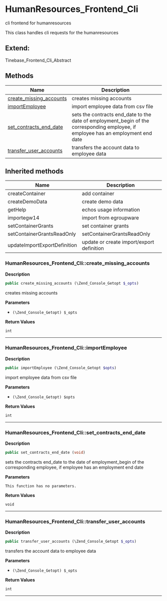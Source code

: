 # HumanResources_Frontend_Cli  

cli frontend for humanresources

This class handles cli requests for the humanresources  



## Extend:

Tinebase_Frontend_Cli_Abstract

## Methods

| Name | Description |
|------|-------------|
|[create_missing_accounts](#humanresources_frontend_clicreate_missing_accounts)|creates missing accounts|
|[importEmployee](#humanresources_frontend_cliimportemployee)|import employee data from csv file|
|[set_contracts_end_date](#humanresources_frontend_cliset_contracts_end_date)|sets the contracts end_date to the date of employment_begin of the corresponding employee, if employee has an employment end date|
|[transfer_user_accounts](#humanresources_frontend_clitransfer_user_accounts)|transfers the account data to employee data|

## Inherited methods

| Name | Description |
|------|-------------|
|createContainer|add container|
|createDemoData|create demo data|
|getHelp|echos usage information|
|importegw14|import from egroupware|
|setContainerGrants|set container grants|
|setContainerGrantsReadOnly|setContainerGrantsReadOnly|
|updateImportExportDefinition|update or create import/export definition|



### HumanResources_Frontend_Cli::create_missing_accounts  

**Description**

```php
public create_missing_accounts (\Zend_Console_Getopt $_opts)
```

creates missing accounts 

 

**Parameters**

* `(\Zend_Console_Getopt) $_opts`

**Return Values**

`int`




<hr />


### HumanResources_Frontend_Cli::importEmployee  

**Description**

```php
public importEmployee (\Zend_Console_Getopt $opts)
```

import employee data from csv file 

 

**Parameters**

* `(\Zend_Console_Getopt) $opts`

**Return Values**

`int`




<hr />


### HumanResources_Frontend_Cli::set_contracts_end_date  

**Description**

```php
public set_contracts_end_date (void)
```

sets the contracts end_date to the date of employment_begin of the corresponding employee, if employee has an employment end date 

 

**Parameters**

`This function has no parameters.`

**Return Values**

`void`


<hr />


### HumanResources_Frontend_Cli::transfer_user_accounts  

**Description**

```php
public transfer_user_accounts (\Zend_Console_Getopt $_opts)
```

transfers the account data to employee data 

 

**Parameters**

* `(\Zend_Console_Getopt) $_opts`

**Return Values**

`int`




<hr />

